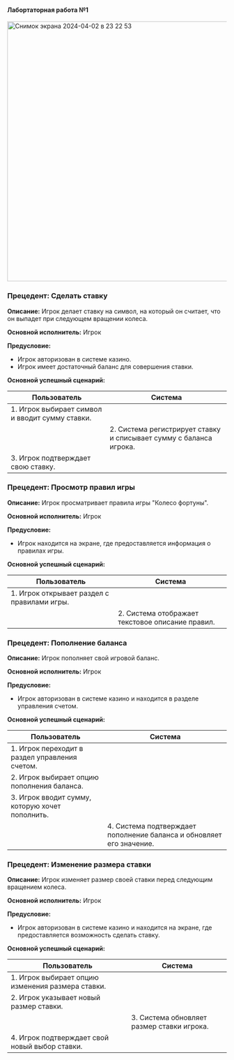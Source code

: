 #### Лабортаторная работа №1

<img width="596" alt="Снимок экрана 2024-04-02 в 23 22 53" src="https://github.com/LizardTekuteva/fortune/assets/164531160/92ba8e04-04e4-47cb-ac5f-73a33de1f707">


### Прецедент: Сделать ставку

**Описание:** Игрок делает ставку на символ, на который он считает, что он выпадет при следующем вращении колеса.

**Основной исполнитель:** Игрок

**Предусловие:** 
- Игрок авторизован в системе казино.
- Игрок имеет достаточный баланс для совершения ставки.

**Основной успешный сценарий:**

| Пользователь | Система |
|--------------|---------|
| 1. Игрок выбирает символ и вводит сумму ставки. | |
|              | 2. Система регистрирует ставку и списывает сумму с баланса игрока. |
| 3. Игрок подтверждает свою ставку. | |

### Прецедент: Просмотр правил игры

**Описание:** Игрок просматривает правила игры "Колесо фортуны".

**Основной исполнитель:** Игрок

**Предусловие:** 
- Игрок находится на экране, где предоставляется информация о правилах игры.

**Основной успешный сценарий:**

| Пользователь | Система |
|--------------|---------|
| 1. Игрок открывает раздел с правилами игры. | |
|              | 2. Система отображает текстовое описание правил. |


### Прецедент: Пополнение баланса

**Описание:** Игрок пополняет свой игровой баланс.

**Основной исполнитель:** Игрок

**Предусловие:** 
- Игрок авторизован в системе казино и находится в разделе управления счетом.

**Основной успешный сценарий:**

| Пользователь | Система |
|--------------|---------|
| 1. Игрок переходит в раздел управления счетом. | |
| 2. Игрок выбирает опцию пополнения баланса. | |
| 3. Игрок вводит сумму, которую хочет пополнить. | |
|              | 4. Система подтверждает пополнение баланса и обновляет его значение. |


### Прецедент: Изменение размера ставки

**Описание:** Игрок изменяет размер своей ставки перед следующим вращением колеса.

**Основной исполнитель:** Игрок

**Предусловие:** 
- Игрок авторизован в системе казино и находится на экране, где предоставляется возможность сделать ставку.

**Основной успешный сценарий:**

| Пользователь | Система |
|--------------|---------|
| 1. Игрок выбирает опцию изменения размера ставки. | |
| 2. Игрок указывает новый размер ставки. | |
|              | 3. Система обновляет размер ставки игрока. |
| 4. Игрок подтверждает свой новый выбор ставки. | |
